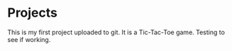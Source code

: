 # Projects
This is my first project uploaded to git.
It is a Tic-Tac-Toe game.
Testing to see if working.